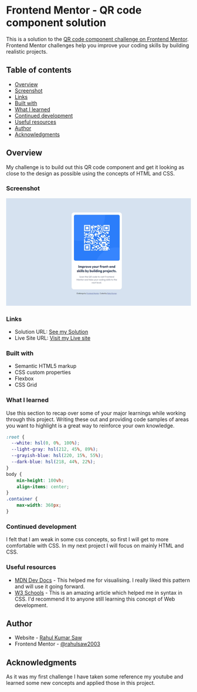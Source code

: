 # Frontend Mentor - QR code component solution

This is a solution to the [QR code component challenge on Frontend Mentor](https://www.frontendmentor.io/challenges/qr-code-component-iux_sIO_H). Frontend Mentor challenges help you improve your coding skills by building realistic projects. 

## Table of contents

- [Overview](#overview)
- [Screenshot](#screenshot)
- [Links](#links)
- [Built with](#built-with)
- [What I learned](#what-i-learned)
- [Continued development](#continued-development)
- [Useful resources](#useful-resources)
- [Author](#author)
- [Acknowledgments](#acknowledgments)


## Overview

My challenge is to build out this QR code component and get it looking as close to the design as possible using the concepts of HTML and CSS.

### Screenshot

![](./screenshot.jpg)


### Links

- Solution URL: [See my Solution](https://github.com/rahulsaw2003/qr-code-component)
- Live Site URL: [Visit my Live site](https://qr-code-component-mu-blush.vercel.app/)


### Built with

- Semantic HTML5 markup
- CSS custom properties
- Flexbox
- CSS Grid


### What I learned

Use this section to recap over some of your major learnings while working through this project. Writing these out and providing code samples of areas you want to highlight is a great way to reinforce your own knowledge.

```css
:root {
  --white: hsl(0, 0%, 100%);
  --light-gray: hsl(212, 45%, 89%);
  --grayish-blue: hsl(220, 15%, 55%);
  --dark-blue: hsl(218, 44%, 22%);
}
body {
    min-height: 100vh;
    align-items: center;
}
.container {
    max-width: 360px;
}

```

### Continued development

I felt that I am weak in  some css concepts, so first I will get to more comfortable with CSS. In my next project I will focus on mainly HTML and CSS. 


### Useful resources

- [MDN Dev Docs](https://developer.mozilla.org/) - This helped me for visualising. I really liked this pattern and will use it going forward.
- [W3 Schools](https://www.w3schools.com/) - This is an amazing article which helped me in syntax in CSS. I'd recommend it to anyone still learning this concept of Web development.


## Author

- Website - [Rahul Kumar Saw](https://rahulsaw2003.github.io/professional-website/)
- Frontend Mentor - [@rahulsaw2003](https://www.frontendmentor.io/profile/rahulsaw2003)


## Acknowledgments

As it was my first challenge I have taken some reference my youtube and learned some new concepts and applied those in this project.
